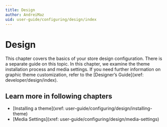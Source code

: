```yaml
---
title: Design
author: AndreiMaz
uid: user-guide/configuring/design/index
---
```

# Design

This chapter covers the basics of your store design configuration. There is a separate guide on this topic. In this chapter, we examine the theme installation process and media settings. If you need further information on graphic theme customization, refer to the [Designer’s Guide](xref: developer/design/index).

## Learn more in following chapters

- [Installing a theme](xref: user-guide/configuring/design/installing-theme)
- [Media Settings](xref: user-guide/configuring/design/media-settings)
